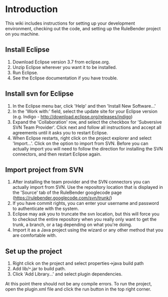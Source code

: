# Introduction #

This wiki includes instructions for setting up your development environment, checking out the code, and setting up the RuleBender project on you machine.

## Install Eclipse ##
  1. Download Eclipse version 3.7 from eclipse.org.
  1. Unzip Eclipse wherever you want it to be installed.
  1. Run Eclipse.
  1. See the Eclipse documentation if you have trouble.

## Install svn for Eclipse ##
  1. In the Eclipse menu bar, click 'Help' and then 'Install New Software...'
  1. In the 'Work with:' field, select the update site for your Eclipse version (e.g. Indigo - http://download.eclipse.org/releases/indigo)
  1. Expand the 'Collaboration' row, and select the checkbox for 'Subversive SVN Team Provider'.  Click next and follow all instructions and accept all agreements until it asks you to restart Eclipse.
  1. When Eclipse restarts, right click on the project explorer and select 'Import...'.  Click on the option to import from SVN.  Before you can actually import you will need to follow the direction for installing the SVN connectors, and then restart Eclipse again.

## Import project from SVN ##
  1. After installing the team provider and the SVN connectors you can actually import from SVN.  Use the repository location that is displayed in the 'Source' tab of the RuleBender googlecode page (https://rulebender.googlecode.com/svn/trunk/)
  1. If you have commit rights, you can enter your username and password to authenticate with the system.
  1. Eclipse may ask you to truncate the svn location, but this will force you to checkout the entire repository when you really only want to get the trunk, a branch, or a tag depending on what you're doing.
  1. Import it as a Java project using the wizard or any other method that you are comfortable with.

## Set up the project ##
  1. Right click on the project and select properties->java build path
  1. Add lib/`*`.jar to build path.
  1. Click 'Add Library...' and select plugin dependencies.

At this point there should not be any compile errors.  To run the project, open the plugin.xml file and click the run button in the top right corner.
